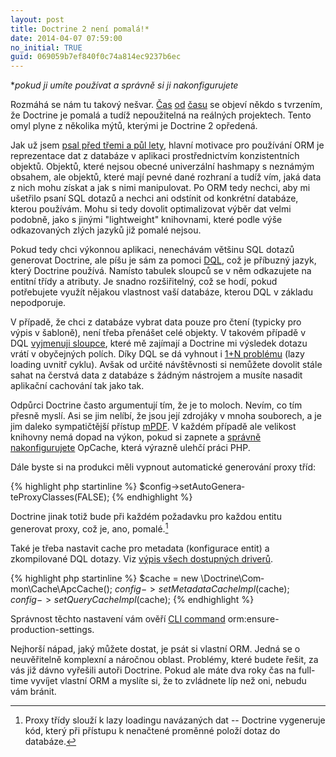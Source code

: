 ```yaml
---
layout: post
title: Doctrine 2 není pomalá!*
date: 2014-04-07 07:59:00
no_initial: TRUE
guid: 069059b7ef840f0c74a814ec9237b6ec
---
```


**pokud ji umíte používat a správně si ji nakonfigurujete*

Rozmáhá se nám tu takový nešvar. [Čas](http://devel.cz/otazka/vlastnosti-objektu-a-lazy-loading) [od](https://twitter.com/jiriknesl/status/444740405280923648) [času](http://php.vrana.cz/notorm-je-rychlejsi-nez-doctrine-2-i-dibi.php) se objeví někdo s tvrzením, že Doctrine je pomalá a tudíž nepoužitelná na reálných projektech. Tento omyl plyne z několika mýtů, kterými je Doctrine 2 opředená.

Jak už jsem [psal před třemi a půl lety](/doctrine-vs-notorm-vs-zbytek-sveta), hlavní motivace pro používání ORM je reprezentace dat z databáze v aplikaci prostřednictvím konzistentních objektů. Objektů, které nejsou obecné univerzální hashmapy s neznámým obsahem, ale objektů, které mají pevné dané rozhraní a tudíž vím, jaká data z nich mohu získat a jak s nimi manipulovat. Po ORM tedy nechci, aby mi ušetřilo psaní SQL dotazů a nechci ani odstínit od konkrétní databáze, kterou používám. Mohu si tedy dovolit optimalizovat výběr dat velmi podobně, jako s jinými "lightweight" knihovnami, které podle výše odkazovaných zlých jazyků již pomalé nejsou.

Pokud tedy chci výkonnou aplikaci, nenechávám většinu SQL dotazů generovat Doctrine, ale píšu je sám za pomoci [DQL](http://docs.doctrine-project.org/projects/doctrine-orm/en/latest/reference/dql-doctrine-query-language.html), což je příbuzný jazyk, který Doctrine používá. Namísto tabulek sloupců se v něm odkazujete na entitní třídy a atributy. Je snadno rozšiřitelný, což se hodí, pokud potřebujete využít nějakou vlastnost vaší databáze, kterou DQL v základu nepodporuje.

V případě, že chci z databáze vybrat data pouze pro čtení (typicky pro výpis v šabloně), není třeba přenášet celé objekty. V takovém případě v DQL [vyjmenuji sloupce](http://docs.doctrine-project.org/projects/doctrine-orm/en/latest/reference/dql-doctrine-query-language.html#dql-select-examples), které mě zajímají a Doctrine mi výsledek dotazu vrátí v obyčejných polích. Díky DQL se dá vyhnout i [1+N problému](http://stackoverflow.com/questions/97197/what-is-the-n1-selects-issue) (lazy loading uvnitř cyklu). Avšak od určité návštěvnosti si nemůžete dovolit stále sahat na čerstvá data z databáze s žádným nástrojem a musíte nasadit aplikační cachování tak jako tak.

Odpůrci Doctrine často argumentují tím, že je to moloch. Nevím, co tím přesně myslí. Asi se jim nelíbí, že jsou její zdrojáky v mnoha souborech, a je jim daleko sympatičtější přístup [mPDF](https://raw.githubusercontent.com/finwe/mpdf/master/mpdf.php). V každém případě ale velikost knihovny nemá dopad na výkon, pokud si zapnete a [správně nakonfigurujete](http://fr.slideshare.net/jpauli/yoopee-cache-op-cache-internals) OpCache, která výrazně ulehčí práci PHP.

Dále byste si na produkci měli vypnout automatické generování proxy tříd:

{% highlight php startinline %}
$config->setAutoGenera­teProxyClasses(FAL­SE);
{% endhighlight %}

Doctrine jinak totiž bude při každém požadavku pro každou entitu generovat proxy, což je, ano, pomalé.[^proxy]

Také je třeba nastavit cache pro metadata (konfigurace entit) a zkompilované DQL dotazy. Viz [výpis všech dostupných driverů](http://docs.doctrine-project.org/projects/doctrine-orm/en/latest/reference/caching.html).

{% highlight php startinline %}
$cache = new \Doctrine\Com­mon\Cache\ApcCache();
$config->setMetadataCache­Impl($cache);
$config->setQueryCache­Impl($cache);
{% endhighlight %}

Správnost těchto nastavení vám ověří [CLI command](http://docs.doctrine-project.org/projects/doctrine-orm/en/latest/reference/tools.html) orm:ensure-production-settings.

Nejhorší nápad, jaký můžete dostat, je psát si vlastní ORM. Jedná se o neuvěřitelně komplexní a náročnou oblast. Problémy, které budete řešit, za vás již dávno vyřešili autoři Doctrine. Pokud ale máte dva roky čas na full-time vyvíjet vlastní ORM a myslíte si, že to zvládnete líp než oni, nebudu vám bránit.

[^proxy]: Proxy třídy slouží k lazy loadingu navázaných dat -- Doctrine vygeneruje kód, který při přístupu k nenačtené proměnné položí dotaz do databáze.
